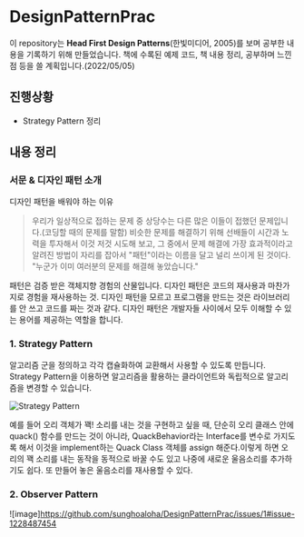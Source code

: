 # DesignPatternPrac
이 repository는 **Head First Design Patterns**(한빛미디어, 2005)를 보며 공부한 내용을 기록하기 위해 만들었습니다. 책에 수록된 예제 코드, 책 내용 정리, 공부하며 느낀점 등을 쓸 계획입니다.(2022/05/05)


## 진행상황
* Strategy Pattern 정리

## 내용 정리
### 서문 & 디자인 패턴 소개
디자인 패턴을 배워야 하는 이유
> 우리가 일상적으로 접하는 문제 중 상당수는 다른 많은 이들이 접했던 문제입니다.(코딩할 때의 문제를 말함) 비슷한 문제를 해결하기 위해 선배들이 시간과 노력을 투자해서 이것 저것 시도해 보고, 그 중에서 문제 해결에 가장 효과적이라고 알려진 방법이 자리를 잡아서 "패턴"이라는 이름을 달고 널리 쓰이게 된 것이다.
> "누군가 이미 여러분의 문제를 해결해 놓았습니다."

패턴은 검증 받은 객체지향 경험의 산물입니다. 
디자인 패턴은 코드의 재사용과 마찬가지로 경험을 재사용하는 것. 디자인 패턴을 모르고 프로그램을 만드는 것은 라이브러리를 안 쓰고 코드를 짜는 것과 같다.
디자인 패턴은 개발자들 사이에서 모두 이해할 수 있는 용어를 제공하는 역할을 합니다.

### 1. Strategy Pattern

알고리즘 군을 정의하고 각각 캡슐화하여 교환해서 사용할 수 있도록 만듭니다. Strategy Pattern을 이용하면 알고리즘을 활용하는 클라이언트와 독립적으로 알고리즘을 변경할 수 있습니다.

![Strategy Pattern](https://user-images.githubusercontent.com/76836771/166935547-e4f83a0e-050d-4a21-aa65-4b4e5fd8b2e0.JPG)

예를 들어 오리 객체가 꽥! 소리를 내는 것을 구현하고 싶을 때, 단순히 오리 클래스 안에 quack() 함수를 만드는 것이 아니라, QuackBehavior라는 Interface를 변수로 가지도록 해서 이것을 implement하는 Quack Class 객체를 assign 해준다.이렇게 하면 오리의 꽥 소리를 내는 동작을 동적으로 바꿀 수도 있고 나중에 새로운 울음소리를 추가하기도 쉽다. 또 만들어 놓은 울음소리를 재사용할 수 있다.

### 2. Observer Pattern
![image]https://github.com/sunghoaloha/DesignPatternPrac/issues/1#issue-1228487454
